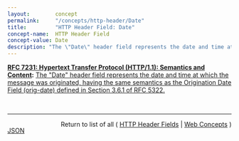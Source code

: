 ```yaml
---
layout:        concept
permalink:     "/concepts/http-header/Date"
title:         "HTTP Header Field: Date"
concept-name:  HTTP Header Field
concept-value: Date
description: "The \"Date\" header field represents the date and time at which the message was originated, having the same semantics as the Origination Date Field (orig-date) defined in Section 3.6.1 of RFC 5322."
---
```


**[RFC 7231: Hypertext Transfer Protocol (HTTP/1.1): Semantics and Content](/specs/IETF/RFC/7231 "The Hypertext Transfer Protocol (HTTP) is an application-level protocol for distributed, collaborative, hypertext information systems. This document defines the semantics of HTTP/1.1 messages as expressed by request methods, request header fields, response status codes, and response header fields, along with the payload of messages (metadata and body content) and mechanisms for content negotiation."):** [The "Date" header field represents the date and time at which the message was originated, having the same semantics as the Origination Date Field (orig-date) defined in Section 3.6.1 of RFC 5322.](http://tools.ietf.org/html/rfc7231#section-7.1.1.2 "Read documentation for HTTP Header Field &#34;Date&#34;")

<br/>
<hr/>

<p style="float : left"><a href="./Date.json" title="JSON representing this particular Web Concept value">JSON</a></p>
<p style="text-align: right">Return to list of all ( <a href="../http-header/">HTTP Header Fields</a> | <a href="../">Web Concepts</a> )</p>
